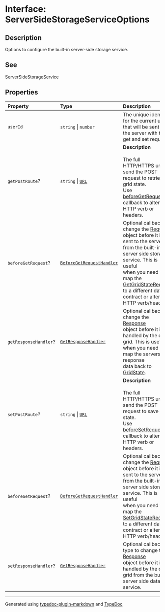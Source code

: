 # Interface: ServerSideStorageServiceOptions

## Description

Options to configure the built-in server-side storage service.

## See

[ServerSideStorageService](../classes/ServerSideStorageService.md)

## Properties

| Property | Type | Description |
| :------ | :------ | :------ |
| `userId` | `string` \| `number` | The unique identifier for the current user that will be sent to the server with the get and set requests. |
| `getPostRoute`? | `string` \| [`URL`]( https://developer.mozilla.org/en-US/docs/Web/API/URL ) | **Description**<br /><br />The full HTTP/HTTPS url to send the POST request to retrieve grid state.<br />Use [beforeGetRequest](ServerSideStorageServiceOptions.md) callback to alter the HTTP verb or headers. |
| `beforeGetRequest`? | [`BeforeGetRequestHandler`](../type-aliases/BeforeGetRequestHandler.md) | Optional callback to change the [Request](https://developer.mozilla.org/docs/Web/API/Request)<br />object before it is sent to the server from the built-in server side storage service. This is useful<br />when you need to map the [GetGridStateRequest](GetGridStateRequest.md) to a different data contract or alter the HTTP verb/headers. |
| `getResponseHandler`? | [`GetResponseHandler`](../type-aliases/GetResponseHandler.md) | Optional callback to change the [Response](https://developer.mozilla.org/docs/Web/API/Response)<br />object before it is handled by the data grid. This is useful when you need to map the servers response<br />data back to [GridState](GridState.md). |
| `setPostRoute`? | `string` \| [`URL`]( https://developer.mozilla.org/en-US/docs/Web/API/URL ) | **Description**<br /><br />The full HTTP/HTTPS url to send the POST request to save grid state.<br />Use [beforeSetRequest](ServerSideStorageServiceOptions.md) callback to alter the HTTP verb or headers. |
| `beforeSetRequest`? | [`BeforeGetRequestHandler`](../type-aliases/BeforeGetRequestHandler.md) | Optional callback to change the [Request](https://developer.mozilla.org/docs/Web/API/Request)<br />object before it is sent to the server from the built-in server side storage service. This is useful<br />when you need to map the [SetGridStateRequest](SetGridStateRequest.md) to a different data contract or alter the HTTP verb/headers. |
| `setResponseHandler`? | [`GetResponseHandler`](../type-aliases/GetResponseHandler.md) | Optional callback type to change the [Response](https://developer.mozilla.org/docs/Web/API/Response)<br />object before it is handled by the data grid from the built-in server side data service. |

***

Generated using [typedoc-plugin-markdown](https://www.npmjs.com/package/typedoc-plugin-markdown) and [TypeDoc](https://typedoc.org/)
